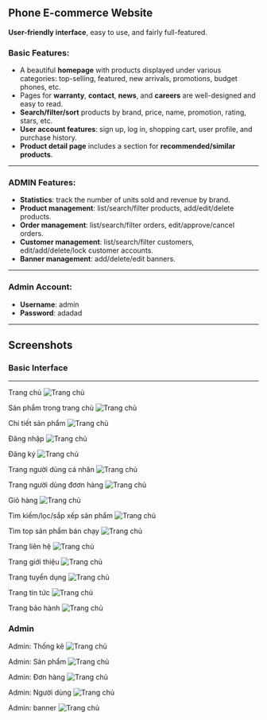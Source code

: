 ## Phone E-commerce Website

**User-friendly interface**, easy to use, and fairly full-featured.

### **Basic Features**:

* A beautiful **homepage** with products displayed under various categories: top-selling, featured, new arrivals, promotions, budget phones, etc.
* Pages for **warranty**, **contact**, **news**, and **careers** are well-designed and easy to read.
* **Search/filter/sort** products by brand, price, name, promotion, rating, stars, etc.
* **User account features**: sign up, log in, shopping cart, user profile, and purchase history.
* **Product detail page** includes a section for **recommended/similar products**.

---

### **ADMIN Features**:

* **Statistics**: track the number of units sold and revenue by brand.
* **Product management**: list/search/filter products, add/edit/delete products.
* **Order management**: list/search/filter orders, edit/approve/cancel orders.
* **Customer management**: list/search/filter customers, edit/add/delete/lock customer accounts.
* **Banner management**: add/delete/edit banners.

---

### **Admin Account**:

* **Username**: admin
* **Password**: adadad

---

## Screenshots

### Basic Interface

---


Trang chủ
![Trang chủ](./static/screenshots/trangchu.png)

Sản phẩm trong trang chủ
![Trang chủ](./static/screenshots/sanpham.png)

Chi tiết sản phẩm
![Trang chủ](./static/screenshots/chitiet.png)

Đăng nhập
![Trang chủ](./static/screenshots/dangnhap.png)

Đăng ký
![Trang chủ](./static/screenshots/dangky.png)

Trang người dùng cá nhân
![Trang chủ](./static/screenshots/nguoidung.png ) 

Trang người dùng đơơn hàng
![Trang chủ](./static/screenshots/nguoidungdh.png )

Giỏ hàng
![Trang chủ](./static/screenshots/giohang.png)

Tìm kiếm/lọc/sắp xếp sản phẩm
![Trang chủ](./static/screenshots/loc.png)

Tìm top sản phẩm bán chạy 
![Trang chủ](./static/screenshots/top.png)

Trang liên hệ
![Trang chủ](./static/screenshots/lienhe.png)

Trang giới thiệu 
![Trang chủ](./static/screenshots/gioithieu.png)

Trang tuyển dụng
![Trang chủ](./static/screenshots/tuyendung.png)

Trang tin tức 
![Trang chủ](./static/screenshots/tintuc.png)

Trang bảo hành
![Trang chủ](./static/screenshots/baohanh.png)

### Admin

Admin: Thống kê
![Trang chủ](./static/screenshots/thongkead.png)

Admin: Sản phẩm
![Trang chủ](./static/screenshots/sanphamad.png)

Admin: Đơn hàng
![Trang chủ](./static/screenshots/donhang.png)

Admin: Người dùng
![Trang chủ](./static/screenshots/khachhang.png)

Admin: banner
![Trang chủ](./static/screenshots/banner.png)
